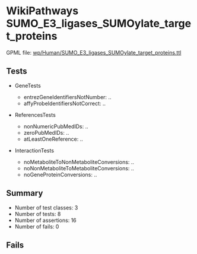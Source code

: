 # WikiPathways SUMO_E3_ligases_SUMOylate_target_proteins

GPML file: [wp/Human/SUMO_E3_ligases_SUMOylate_target_proteins.ttl](../wp/Human/SUMO_E3_ligases_SUMOylate_target_proteins.ttl)

## Tests

* GeneTests
    * entrezGeneIdentifiersNotNumber: ..
    * affyProbeIdentifiersNotCorrect: ..

* ReferencesTests
    * nonNumericPubMedIDs: ..
    * zeroPubMedIDs: ..
    * atLeastOneReference: ..

* InteractionTests
    * noMetaboliteToNonMetaboliteConversions: ..
    * noNonMetaboliteToMetaboliteConversions: ..
    * noGeneProteinConversions: ..

## Summary

* Number of test classes: 3
* Number of tests: 8
* Number of assertions: 16
* Number of fails: 0

## Fails

